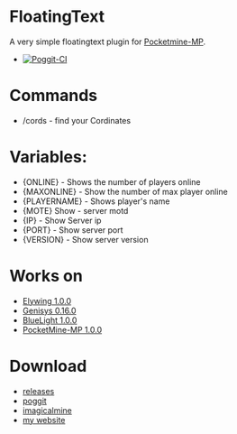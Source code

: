 # FloatingText

A very simple floatingtext plugin for [Pocketmine-MP](https://pmmp.io).
- [![Poggit-CI](https://poggit.pmmp.io/ci.badge/ApexDevelops/FloatingText/FloatingText)](https://poggit.pmmp.io/ci/ApexDevelops/FloatingText/FloatingText)

# Commands 
- /cords - find your Cordinates

# Variables:
- {ONLINE} - Shows the number of players online
- {MAXONLINE} - Show the number of max player online
- {PLAYERNAME} - Shows player's name
- {MOTE} Show - server motd
- {IP} - Show Server ip
- {PORT} - Show server port
- {VERSION} - Show server version

# Works on
- [Elywing 1.0.0](https://github.com/H4PM/Elywing)
- [Genisys 0.16.0](https://github.com/iTXTech/Genisys)
- [BlueLight 1.0.0](https://github.com/BlueLightJapan/BlueLight)
- [PocketMine-MP 1.0.0](https://github.com/pmmp/PocketMine-MP)

# Download
- [releases](https://github.com/ApexDevelops/FloatingText/releases)
- [poggit](https://poggit.pmmp.io/ci/ApexDevelops/FloatingText/FloatingText)
- [imagicalmine](https://www.imagicalmine.gq/community/plugins/floatingtext.644/)
- [my website](http://omegaop.us)
